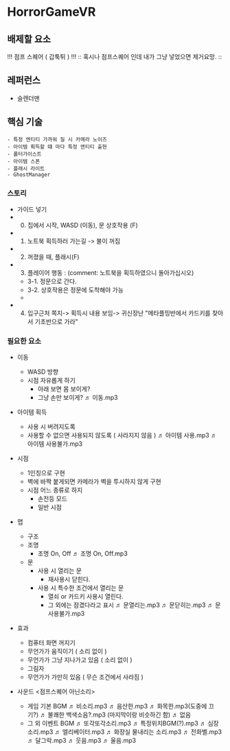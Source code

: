 # HorrorGameVR

## 배제할 요소
!!! 점프 스퀘어 ( 갑툭튀 ) !!!
:: 혹시나 점프스퀘어 인데 내가 그냥 넣었으면 제거요망. :: 

## 레퍼런스
- 슬렌더맨

## 핵심 기술
    - 특정 엔티티 가까워 질 시 카메라 노이즈
    - 아이템 획득할 떄 마다 특정 엔티티 출현
    - 폴터가이스트
    - 아이템 스폰
    - 플래시 라이트 
    - GhostManager

### 스토리
- 가이드 넣기
- 0. 집에서 시작, WASD (이동), 문 상호작용 (F)
- 1. 노트북 획득하러 가는길 -> 불이 꺼짐
- 2. 꺼졌을 때, 플래시(F) 
- 3. 플레이어 행동 : (comment: 노트북을 획득하였으니 돌아가십시오)
    - 3-1. 정문으로 간다. 
    - 3-2. 상호작용은 정문에 도착해야 가능
    -
- 4. 입구근처 쪽지-> 획득시 내용 보임-> 귀신장난 "메타플밍반에서 카드키를 찾아서 기초반으로 가라"

### 필요한 요소
- 이동
   - WASD 방향
   - 시점 자유롭게 하기 
      * 아래 보면 몸 보이게? 
      * 그냥 손만 보이게?
   ♬ 이동.mp3

- 아이템 획득
   - 사용 시 버려지도록
   - 사용할 수 없으면 사용되지 않도록 ( 사라지지 않음 )
   ♬ 아이템 사용.mp3
   ♬ 아이템 사용불가.mp3

- 시점
   - 1인칭으로 구현
   - 벽에 바짝 붙게되면 카메라가 벽을 투시하지 않게 구현
   - 시점 어느 종류로 하지
      - 손전등 모드
      - 일반 시점

- 맵
   - 구조
   - 조명
       * 조명 On, Off
      ♬ 조명 On, Off.mp3
   - 문
      - 사용 시 열리는 문
         - 재사용시 닫힌다.
      - 사용 시 특수한 조건에서 열리는 문
         - 열쇠 or 카드키 사용시 열린다.
         - 그 외에는 잠겼다라고 표시
      ♬ 문열리는.mp3
      ♬ 문닫히는.mp3
      ♬ 문사용불가.mp3

- 효과
   - 컴퓨터 화면 꺼지기
   - 무언가가 움직이기 ( 소리 없이 )
   - 무언가가 그냥 지나가고 있음 ( 소리 없이 )
   - 그림자
   - 무언가가 가만히 있음 ( 무슨 조건에서 사라짐 )

- 사운드
<점프스퀘어 아닌소리>
    - 게임 기본 BGM
      ♬ 비소리.mp3
      ♬ 음산한.mp3
      ♬ 화목한.mp3(도중에 끄기?)
      ♬ 불쾌한 백색소음?.mp3 (마지막이랑 비슷하긴 함)
      ♬ 없음
    - 그 외 이벤트 BGM
      ♬ 또각또각소리.mp3
      ♬ 특정위치BGM(?).mp3
      ♬ 심장소리.mp3
      ♬ 엘리베이터.mp3
      ♬ 화장실 물내리는 소리.mp3
      ♬ 전화벨.mp3
      ♬ 달그락.mp3
      ♬ 웃음.mp3
      ♬ 울음.mp3



